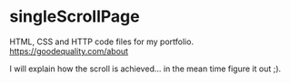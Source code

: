 singleScrollPage
================

HTML, CSS and HTTP code files for my portfolio. https://goodequality.com/about

I will explain how the scroll is achieved... in the mean time figure it out ;).
